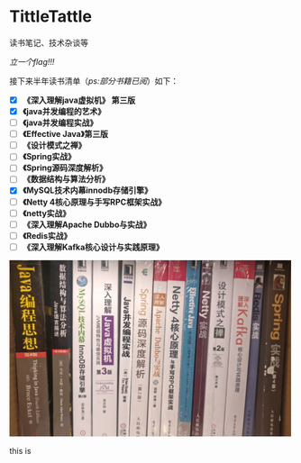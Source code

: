 # TittleTattle
读书笔记、技术杂谈等

*立一个flag!!!*

接下来半年读书清单（*ps:部分书籍已阅*）如下：

- [x] **《深入理解java虚拟机》 第三版**
- [x] **《java并发编程的艺术》**
- [ ] **《java并发编程实战》**
- [ ] **《Effective Java》第三版**
- [ ] **《设计模式之禅》**
- [ ] **《Spring实战》**
- [ ] **《Spring源码深度解析》**
- [ ] **《数据结构与算法分析》**
- [x] **《MySQL技术内幕innodb存储引擎》**
- [ ] **《Netty 4核心原理与手写RPC框架实战》**
- [ ] **《netty实战》**
- [ ] **《深入理解Apache Dubbo与实战》**
- [ ] **《Redis实战》**
- [ ] **《深入理解Kafka核心设计与实践原理》**

<img src="media/pictures/person/books.jpg" alt="书单列表" width="500" height="313" align="bottom" />

this is